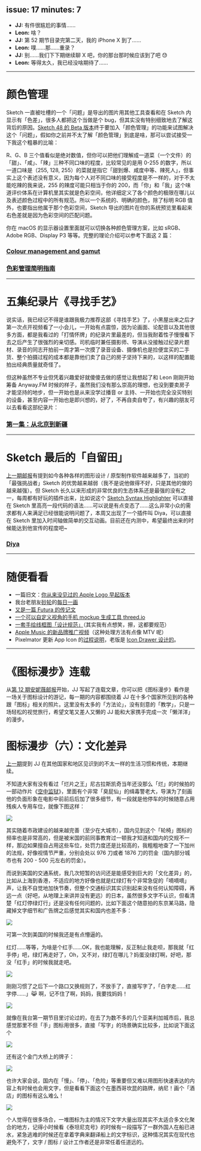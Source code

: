 issue: 17
minutes: 7
---

- **JJ:** 有件很尴尬的事情……
- **Leon:** 啥？
- **JJ:** 第 52 期节目录完第二天，我的 iPhone X 到了……
- **Leon:** 噗……那……重录？
- **JJ:** 别……我们下下期继续聊 X 吧，你的那台那时候应该到了吧 😓
- **Leon:** 等得太久，我已经没啥期待了……

---

# 颜色管理
Sketch 一直被吐槽的一个「问题」是导出的图片用其他工具查看和在 Sketch 内显示有「色差」，很多人都把这个当做是个 bug，但其实没有特别细致地去了解这背后的原因。[Sketch 48 的 Beta 版本](https://sketchapp.com/beta/)终于要加入「颜色管理」的功能来试图解决这个「问题」，假如你之前并不太了解「颜色管理」到底是啥，那可以尝试接受一下我这个粗暴的比喻：

R、G、B 三个值看似是绝对数值，但你可以把他们理解成一道菜（一个文件）的「甜」、「咸」、「辣」三种不同口味的程度，比较常见的是用 0-255 的数字，所以一道口味是（255, 128, 255）的菜就是指它「甜到爆、咸度中等、辣死人」，但事实上这个表述没有意义，因为每个人对不同口味的接受程度是不一样的，对于不太能吃辣的我来说，255 的辣度可能只相当于你的 200，而「你」和「我」这个味道评价体系在计算机里其实就是色彩空间，他详细定义了各个颜色的极限在哪儿以及表述颜色过程中的所有规范。所以一个系统的、明确的颜色，除了标明 RGB 值外，也要指出他属于那个色彩空间，Sketch 导出的图片在你的系统预览里看起来右色差就是因为色彩空间的匹配问题。

你在 macOS 的显示器设置里面就可以切换各种颜色管理方案，比如 sRGB、Adobe RGB、Display P3 等等。完整的理论介绍可以参考下面这 2 篇：
### [Colour management and gamut](https://bjango.com/articles/colourmanagementgamut/)
### [色彩管理简明指南](https://zhuanlan.zhihu.com/p/30834156)

---

# 五集纪录片《寻找手艺》
说实话，我已经记不得是谁跟我极力推荐这部《寻找手艺》了，小黑屋出来之后才第一次点开视频看了一小会儿，一开始有点震惊，因为论画面、论配音以及其他很多方面，都是我看过的「打情怀牌」的纪录片里最差的，但当我耐着性子慢慢看下去之后产生了很强烈的亲切感。司机临时兼任摄影师、导演从没接触过纪录片题材、录音的同志开拍前一周才第一次摸了录音设备、摄像机也是捡便宜买的二手货、整个拍摄过程的成本都是靠他们卖了自己的房子坚持下来的，以这样的配置能拍出经典质量就奇怪了。

但这种虽然不专业但凭着兴趣爱好就傻傻去做的感觉让我想起了和 Leon 刚刚开始筹备 Anyway.FM 时候的样子，虽然我们没有那么崇高的理想，也没到要卖房子才能坚持的地步，但一开始也是从来没学过播音 or 主持、一开始也完全没买特别的设备，甚至内容一开始也是即兴想的，好了，不再自卖自夸了，有兴趣的朋友可以去看看这部纪录片：
### [第一集：从北京到新疆](http://v.youku.com/v_show/id_XMzAyOTUwMjM3Mg==.html)

---

# Sketch 最后的「自留田」
[上一期邮报](https://github.com/Anyway-Design/Anyway-Post/blob/master/Posts/Markdown/%2316.md)有提到如今各种各样的图形设计 / 原型制作软件越来越多了，当初的「最强挑战者」Sketch 的优势越来越弱（我不是说他做得不好，只是其他的做的越来越强）。但 Sketch 长久以来形成的非常优良的生态体系还是最强的没有之一，每周都有好玩的插件出来，比如说这个 [Sketch Syntax Highlighter](https://danielguillan.github.io/sketch-syntax-highlighter/) 可以直接在 Sketch 里高亮一段代码的语法……可以说是有点变态了……这么非常小众的需求都有人来满足已经很能说明问题了，本周又出现了一个插件叫 Diya，可以直接在 Sketch 里加入时间轴做简单的交互动画。目前还在内测中，希望最终出来的时候能达到他宣传的程度吧~
### [Diya](http://diyahq.com/)

---

# 随便看看
* 一篇旧文：[你从来没见过的 Apple Logo 早起版本](http://thebrainfever.com/apple/the-lost-apple-logos-you-ve-never-seen)
* 我台老朋友[砂轮](http://anyway.fm/180-degree-sharoooon)的[每日一画](https://www.instagram.com/imsharoooon/)
* [又是一篇 Futura 的传记文](https://www.mydesy.com/futura)
* [一个可以自定义视角的手机 mockup 生成工具 threed.io](http://threed.io/)
* [一套手绘线框图「设计规范」](https://blog.prototypr.io/whiteboard-design-language-v0-1-106a0844813e)（其实我有点想笑，擦，这都要规范）
* [Apple Music 的新品牌推广视频](https://www.creativereview.co.uk/apple-releases-new-identity-apple-music/)（这种处理方法有点像 MTV 呢）
* Pixelmator 更新 App Icon 的[过程说明](http://www.pixelmator.com/blog/2017/09/22/new-icon/)，老版是 [Icon Drawer 设计的](http://pic.yupoo.com/yingjunjiu_v/bd9099c5/ca41c3c0.png)。

---

# 《图标漫步》连载
从[第 12 期安妮薇邮报](https://github.com/JJYing/Anyway-Post/tree/master/Posts/Markdown)开始，JJ 写起了连载文章，你可以把《图标漫步》看作是一场关于图标设计的游记，每一期的内容都围绕着 JJ 在十多个国家所见到的各种跟「图标」相关的照片。这里没有太多的「方法论」，没有刻意的「教学」，只是一场轻松的视觉旅行，希望文笔又差人又懒的 JJ 能和大家携手完成一次「懒洋洋」的漫步。


# 图标漫步（六）：文化差异
[上一期](https://github.com/Anyway-Design/Anyway-Post/blob/master/Posts/Markdown/%2316.md)提到 JJ 在其他国家和地区见识到的不太一样的生活习惯和传统，本期继续。

不知道大家有没有看过「烂片之王」尼古拉斯凯奇当年还没那么「烂」的时候拍的一部动作片《[空中监狱](https://movie.douban.com/subject/1300618/)》，里面有个非常「臭屁仙」的缉毒警老大，导演为了刻画他的负面形象在电影中前前后后加了很多细节，有一段就是他停车的时候随意占用残疾人专用车位，就像下图这样：

![](https://s.anw.red/iconwalk/06-01.jpg)

其实随着市政建设的越来越完善（至少在大城市），国内见到这个「轮椅」图标的频率也是非常高的，但是被米国的前同事教育过一顿我才知道和国内的交规不一样，那边如果擅自占用这些车位，处罚力度还是比较高的，我粗粗地查了一下加州的法规，好像视情节严重，分别会处以 976 刀或者 1876 刀的罚金（国内部分城市也有 200 - 500 元左右的罚金）。

而说到美国的交通系统，我几次短暂的访问还是能感受到巨大的「文化差异」的，比如从上海到香港，不适应的地方好像也就是红绿灯有个非常急促的「嘀嘀嘀」声，让我不自觉地加快节奏，但整个交通标识其实识别起来没有任何认知障碍，再远一点（好吧，从地理上来讲并没有更远）的日本，虽然很多文字不认识，但看清楚「红灯停绿灯行」还是没有任何问题的，比如下面这个随意拍的东京某马路，隐藏掉文字细节和广告牌之后感觉其实和国内也差不多：

![](https://s.anw.red/iconwalk/06-02.jpg)

可第一次到美国的时候我还是有点懵逼的。

红灯……等等，为啥是个红手……OK，我也能理解，反正制止我走呗，那我就「红手停」吧，绿灯再走好了，Oh，又不对，绿灯在哪儿？妈蛋没绿灯啊，好吧，那没「红手」的时候我就走吧。

![](https://s.anw.red/iconwalk/06-03.jpg)

刚刚习惯了之后下一个路口又换规则了，不放手了，直接写字了，「白字走……红字停……」😹 啊，记不住了啊，妈妈，我要找妈妈！

![](https://s.anw.red/iconwalk/06-04.jpg)

就像在我台第一期节目里讨论过的，在去了为数不多的几个亚美利加城市后，我总感觉那里不但「手」图标用很多，直接「写字」的场景确实比较多，比如说下面这个

![](https://s.anw.red/iconwalk/06-05.jpg)

还有这个金门大桥上的牌子：

![](https://s.anw.red/iconwalk/06-06.jpg)

也许大家会说，国内在「慢」、「停」、「危险」等重要但又难以用图形快速表达的内容上有时候也会用文字，但是看看下面这个在墨西哥坎昆的路牌，纳尼！画个「酒店」的图标有这么难么！

![](https://s.anw.red/iconwalk/06-07.jpg)

个人觉得在很多场合，一堆图标为主的情况下文字大量出现其实不太适合多文化聚合的地方，记得小时候看《泰坦尼克号》的时候有一段描写了一群外国人在船已进水，紧急逃难的时候还在拿着字典来翻译船上的文字标识，这种情况其实在现代也避免不了，文字 / 图标 / 设计工作者还是非常任着任道远的。